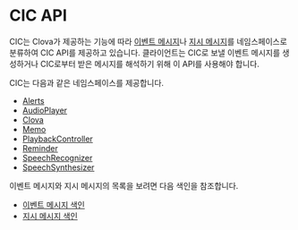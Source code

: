 # CIC API
CIC는 Clova가 제공하는 기능에 따라 [이벤트 메시지](/CIC/References/Message_Format.md#Event)나 [지시 메시지](CIC/References/Message_Format.md#Directive)를 네임스페이스로 분류하여 CIC API를 제공하고 있습니다. 클라이언트는 CIC로 보낼 이벤트 메시지를 생성하거나 CIC로부터 받은 메시지를 해석하기 위해 이 API를 사용해야 합니다.

CIC는 다음과 같은 네임스페이스를 제공합니다.

* [Alerts](/CIC/References/APIs/Alerts.md)
* [AudioPlayer](/CIC/References/APIs/AudioPlayer.md)
* [Clova](/CIC/References/APIs/Clova.md)
* [Memo](/CIC/References/APIs/Memo.md)
* [PlaybackController](/CIC/References/APIs/PlaybackController.md)
* [Reminder](/CIC/References/APIs/Reminder.md)
* [SpeechRecognizer](/CIC/References/APIs/SpeechRecognizer.md)
* [SpeechSynthesizer](/CIC/References/APIs/SpeechSynthesizer.md)

이벤트 메시지와 지시 메시지의 목록을 보려면 다음 색인을 참조합니다.
* [이벤트 메시지 색인](/CIC/References/APIs/Index_for_Events.md)
* [지시 메시지 색인](/CIC/References/APIs/Index_for_Directives.md)
